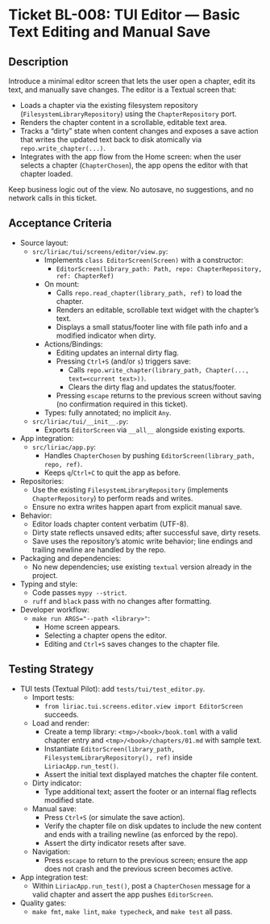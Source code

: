 # Ticket BL-008: TUI Editor — Basic Text Editing and Manual Save

## Description
Introduce a minimal editor screen that lets the user open a chapter, edit its text, and manually save changes. The editor is a Textual screen that:
- Loads a chapter via the existing filesystem repository (`FilesystemLibraryRepository`) using the `ChapterRepository` port.
- Renders the chapter content in a scrollable, editable text area.
- Tracks a “dirty” state when content changes and exposes a save action that writes the updated text back to disk atomically via `repo.write_chapter(...)`.
- Integrates with the app flow from the Home screen: when the user selects a chapter (`ChapterChosen`), the app opens the editor with that chapter loaded.

Keep business logic out of the view. No autosave, no suggestions, and no network calls in this ticket.

## Acceptance Criteria
- Source layout:
  - `src/liriac/tui/screens/editor/view.py`:
    - Implements `class EditorScreen(Screen)` with a constructor:
      - `EditorScreen(library_path: Path, repo: ChapterRepository, ref: ChapterRef)`
    - On mount:
      - Calls `repo.read_chapter(library_path, ref)` to load the chapter.
      - Renders an editable, scrollable text widget with the chapter’s text.
      - Displays a small status/footer line with file path info and a modified indicator when dirty.
    - Actions/Bindings:
      - Editing updates an internal dirty flag.
      - Pressing `Ctrl+S` (and/or `s`) triggers save:
        - Calls `repo.write_chapter(library_path, Chapter(..., text=<current text>))`.
        - Clears the dirty flag and updates the status/footer.
      - Pressing `escape` returns to the previous screen without saving (no confirmation required in this ticket).
    - Types: fully annotated; no implicit `Any`.
  - `src/liriac/tui/__init__.py`:
    - Exports `EditorScreen` via `__all__` alongside existing exports.
- App integration:
  - `src/liriac/app.py`:
    - Handles `ChapterChosen` by pushing `EditorScreen(library_path, repo, ref)`.
    - Keeps `q`/`Ctrl+C` to quit the app as before.
- Repositories:
  - Use the existing `FilesystemLibraryRepository` (implements `ChapterRepository`) to perform reads and writes.
  - Ensure no extra writes happen apart from explicit manual save.
- Behavior:
  - Editor loads chapter content verbatim (UTF-8).
  - Dirty state reflects unsaved edits; after successful save, dirty resets.
  - Save uses the repository’s atomic write behavior; line endings and trailing newline are handled by the repo.
- Packaging and dependencies:
  - No new dependencies; use existing `textual` version already in the project.
- Typing and style:
  - Code passes `mypy --strict`.
  - `ruff` and `black` pass with no changes after formatting.
- Developer workflow:
  - `make run ARGS="--path <library>"`:
    - Home screen appears.
    - Selecting a chapter opens the editor.
    - Editing and `Ctrl+S` saves changes to the chapter file.

## Testing Strategy
- TUI tests (Textual Pilot): add `tests/tui/test_editor.py`.
  - Import tests:
    - `from liriac.tui.screens.editor.view import EditorScreen` succeeds.
  - Load and render:
    - Create a temp library: `<tmp>/<book>/book.toml` with a valid chapter entry and `<tmp>/<book>/chapters/01.md` with sample text.
    - Instantiate `EditorScreen(library_path, FilesystemLibraryRepository(), ref)` inside `LiriacApp.run_test()`.
    - Assert the initial text displayed matches the chapter file content.
  - Dirty indicator:
    - Type additional text; assert the footer or an internal flag reflects modified state.
  - Manual save:
    - Press `Ctrl+S` (or simulate the save action).
    - Verify the chapter file on disk updates to include the new content and ends with a trailing newline (as enforced by the repo).
    - Assert the dirty indicator resets after save.
  - Navigation:
    - Press `escape` to return to the previous screen; ensure the app does not crash and the previous screen becomes active.
- App integration test:
  - Within `LiriacApp.run_test()`, post a `ChapterChosen` message for a valid chapter and assert the app pushes `EditorScreen`.
- Quality gates:
  - `make fmt`, `make lint`, `make typecheck`, and `make test` all pass.
